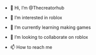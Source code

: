 - 👋 Hi, I’m @Thecreatorhub
- 👀 I’m interested in roblox
- 🌱 I’m currently learning making games
- 💞️ I’m looking to collaborate on roblox
  
- 📫 How to reach me 

<!---
Thecreatorhub/Thecreatorhub is a ✨ special ✨ repository because its `README.md` (this file) appears on your GitHub profile.
You can click the Preview link to take a look at your changes.
--->

